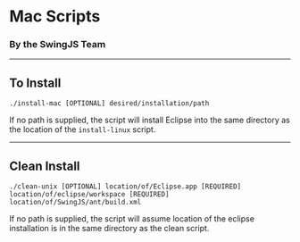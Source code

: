 # Mac Scripts
### By the SwingJS Team

----------
## To Install

```
./install-mac [OPTIONAL] desired/installation/path
```

If no path is supplied, the script will install Eclipse into the same directory as the location of the `install-linux` script.

----------
## Clean Install

```
./clean-unix [OPTIONAL] location/of/Eclipse.app [REQUIRED] location/of/eclipse/workspace [REQUIRED] location/of/SwingJS/ant/build.xml
```

If no path is supplied, the script will assume location of the eclipse installation is in the same directory as the clean script. 
